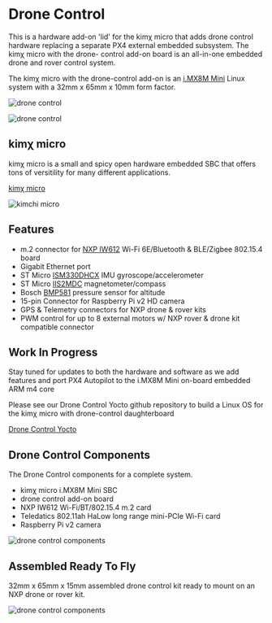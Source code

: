 # Drone Control

This is a hardware add-on 'lid' for the kimχ micro that adds drone control hardware
replacing a separate PX4 external embedded subsystem. The kimχ micro with the drone-
control add-on board is an all-in-one embedded drone and rover control system.

The kimχ micro with the drone-control add-on is an [i.MX8M Mini](https://www.nxp.com/products/processors-and-microcontrollers/arm-processors/i-mx-applications-processors/i-mx-8-applications-processors/i-mx-8m-mini-arm-cortex-a53-cortex-m4-audio-voice-video:i.MX8MMINI) Linux system with a 
32mm x 65mm x 10mm form factor.

![drone control](https://teledatics.com/drone-control/images/drone-control-front.jpg)

![drone control](https://teledatics.com/drone-control/images/drone-control-back.jpg)

## kimχ micro

kimχ micro is a small and spicy open hardware embedded SBC that offers tons of
versitility for many different applications.

[kimχ micro](https://github.com/groupgets/kimchi-micro)

![kimchi micro](https://labs.groupgets.com/kimchi-micro/images/kimchi-front.jpg)

## Features

* m.2 connector for [NXP IW612](https://www.nxp.com/products/wireless/wi-fi-plus-bluetooth-plus-802-15-4/2-4-5-ghz-dual-band-1x1-wi-fi-6-802-11ax-plus-bluetooth-5-2-plus-802-15-4-tri-radio-solution:IW612) Wi-Fi 6E/Bluetooth & BLE/Zigbee 802.15.4 board
* Gigabit Ethernet port
* ST Micro [ISM330DHCX](https://www.st.com/en/mems-and-sensors/ism330dhcx.html) IMU gyroscope/accelerometer
* ST Micro [IIS2MDC](https://www.st.com/en/mems-and-sensors/iis2mdc.html) magnetometer/compass
* Bosch [BMP581](https://www.bosch-sensortec.com/products/environmental-sensors/pressure-sensors/bmp581/) pressure sensor for altitude
* 15-pin Connector for Raspberry Pi v2 HD camera
* GPS & Telemetry connectors for NXP drone & rover kits
* PWM control for up to 8 external motors w/ NXP rover & drone kit compatible connector


## Work In Progress

Stay tuned for updates to both the hardware and software as we add features and port
PX4 Autopilot to the i.MX8M Mini on-board embedded ARM m4 core

Please see our Drone Control Yocto github repository to build a Linux OS for the kimχ 
micro with drone-control daughterboard

[Drone Control Yocto](https://github.com/teledatics/drone-control-yocto)

## Drone Control Components

The Drone Control components for a complete system.

* kimχ micro i.MX8M Mini SBC
* drone control add-on board
* NXP IW612 Wi-Fi/BT/802.15.4 m.2 card
* Teledatics 802.11ah HaLow long range mini-PCIe Wi-Fi card
* Raspberry Pi v2 camera

![drone control components](https://teledatics.com/drone-control/images/drone-control-complete.jpg)

## Assembled Ready To Fly

32mm x 65mm x 15mm assembled drone control kit ready to mount on an NXP drone or rover kit.

![drone control components](https://teledatics.com/drone-control/images/drone-control-assembled.jpg)
